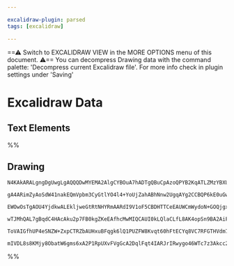 ```yaml
---

excalidraw-plugin: parsed
tags: [excalidraw]

---
```

==⚠  Switch to EXCALIDRAW VIEW in the MORE OPTIONS menu of this document. ⚠== You can decompress Drawing data with the command palette: 'Decompress current Excalidraw file'. For more info check in plugin settings under 'Saving'


# Excalidraw Data
## Text Elements
%%
## Drawing
```compressed-json
N4KAkARALgngDgUwgLgAQQQDwMYEMA2AlgCYBOuA7hADTgQBuCpAzoQPYB2KqATLZMzYBXUtiRoIACyhQ4zZAHoFAc0JRJQgEYA6bGwC2CgF7N6hbEcK4OCtptbErHALRY8RMpWdx8Q1TdIEfARcZgRmBShcZQUebQA2bQB2GjoghH0EDihmbgBtcDBQMBKIEm4IAAkAWQBrSv0AIUJa1JLIWEQKqCwoNtLMbmcATgBmbR4AVn5SmCHR0biABiWk

gA4ARimZyAoSdW41nakEQmVpbm3CyGtlYO4l4+YoUjZahABhNnw2UgqAYg2CCBQP6kE0uGwtWUryEHGIXx+fwkL2szDguEC2TBEAAZoR8PgAMqwe4SQQeHHPV7vADq+0klyeLzeCBJMDJ6Ap5WOsPOHHCuTQG2ObAx2DUc2FK2OMOEcAAksQhag8gBdY648iZJXcDhCQnHQjwrAVXBLHGw+EC5gq/WG64QMIIYjcDZJKbDSbDNbxYbHRgsdhcNCj

EWOwOsTgAOU4YjdkwALEkljweGtRtNHYRmAARdI9V1oF5CBDHTTCeEAUWCmWydoN+GOQjgxFwhbdSQWGyWaySw0TPEHxyIHFaaHtTcdPyhLu4uIIYWOPUwfQklsoABVehUcbjOFAiYQjOJeI9HfvsgAxXD6AlS1BZ9rQXoAQSIyhD6GCuL6AaYUDmAQ75nF+0BijiejZLgxpMLqE6NqKpBnMaBDbquu7HLgQhQGwABK4THqeJZltOsGVKc5xrqgG

wTJMhQAL7gBqdC4HAcAku2p7FB0kgZKeEAfhcMwMIQCAUI0kLQlaCLfL8AK4opSn9BA2AiFiUAKj0+gkjSnxyci6CAsCJkqWppAaVpGSSVCcpwrJSLdOQHDopiWR/oUqnqe5Vn6FeBLEqSAncq6InmZZ2m6ay9LEAcaB8J54U+ZFLLvOynJOt8PKJd52S+Xhwj8oKbphblmnaQA8uKkpujKOUWclGRXgeN53vgD5PpASV5dpzXZEeJ6XOepTdeVG

ToVAIGfhUP4eSNZW+ZxpCTRZbAUHxuBFqgk6lQ1PUZFW8Kvqt60hFtECYq8VC7RFGTHVdm7wAJMkqcw2CvISAAa3BdokSSdU673fPgACa3CTEs4zDMMPAbH2ANGGwBjcDxkD0AQpZuoxN2NfoBX2TaKoQC9IkwiQA2njww2QGTxAkggcDg6TyHENUbDEAgh24JowRbQu+BLp5tOIvJaCoxAjTfOdpDKBCAAUsNJNQvDusrivK0s2iTAAlDiBHKAa

mIVDL8s8KMjy8ObatW6gms6xA2P1RpUXvFVgGcA2DqlFqt4IARJrIRwygo46WTc7z3Akcc2BEIzxakKWxwcL7kcJ6Rz7CFAo7EWnjulHYABWCDYDkRLJ3AbMc1zPNzmg/OC6UkKAYwm5I/gIfPp0wXpCXwaQUIzwGI9XQIV7pQzu8fOLun4+hJNvct23eqNox4AMfweIEuEKNMQxQA==
```
%%